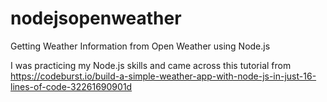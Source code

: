 # nodejsopenweather
Getting Weather Information from Open Weather using Node.js

I was practicing my Node.js skills and came across this tutorial from https://codeburst.io/build-a-simple-weather-app-with-node-js-in-just-16-lines-of-code-32261690901d
